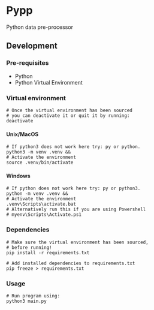 # Pypp

Python data pre-processor   

## Development

### Pre-requisites

- Python
- Python Virtual Environment

### Virtual environment

```shell
# Once the virtual environment has been sourced
# you can deactivate it or quit it by running:
deactivate
```

#### Unix/MacOS

```shell
# If python3 does not work here try: py or python.
python3 -m venv .venv &&
# Activate the environment
source .venv/bin/activate
```

#### Windows

```shell
# If python does not work here try: py or python3.
python -m venv .venv &&
# Activate the environment
.venv\Scripts\activate.bat
# Alternatively run this if you are using Powershell
# myenv\Scripts\Activate.ps1
```

### Dependencies

```shell
# Make sure the virtual environment has been sourced,
# before running!
pip install -r requirements.txt
```

```shell
# Add installed dependencies to requirements.txt
pip freeze > requirements.txt
```

### Usage

```shell
# Run program using:
python3 main.py
```
